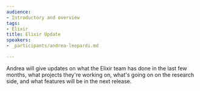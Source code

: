 ```yaml
---
audience:
- Introductory and overview
tags:
- Elixir
title: Elixir Update
speakers:
- _participants/andrea-leopardi.md

---
```

Andrea will give updates on what the Elixir team has done in the last few months, what projects they're working on, what's going on on the research side, and what features will be in the next release.